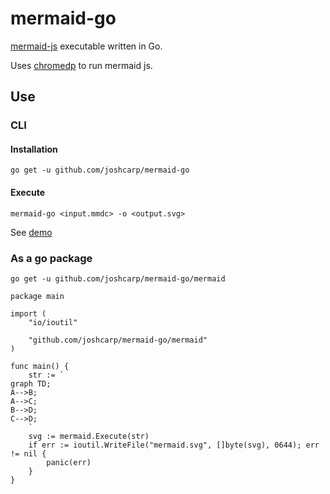 # mermaid-go

[mermaid-js](https://github.com/mermaid-js/mermaid) executable written in Go.

Uses [chromedp](https://github.com/chromedp/chromedp) to run mermaid js.

## Use

### CLI 
#### Installation
`go get -u github.com/joshcarp/mermaid-go`
#### Execute
`mermaid-go <input.mmdc> -o <output.svg>`

See [demo](demo)

### As a go package

`go get -u github.com/joshcarp/mermaid-go/mermaid`


```
package main

import (
	"io/ioutil"

	"github.com/joshcarp/mermaid-go/mermaid"
)

func main() {
	str := `
graph TD;
A-->B;
A-->C;
B-->D;
C-->D;
	`
	svg := mermaid.Execute(str)
	if err := ioutil.WriteFile("mermaid.svg", []byte(svg), 0644); err != nil {
		panic(err)
	}
}

```
